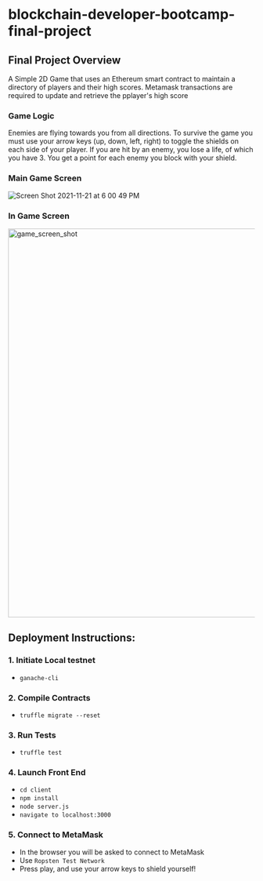 # blockchain-developer-bootcamp-final-project

## Final Project Overview
A Simple 2D Game that uses an Ethereum smart contract to maintain a directory of players and their high scores. 
Metamask transactions are required to update and retrieve the pplayer's high score

### Game Logic
Enemies are flying towards you from all directions. To survive the game you must use your arrow keys (up, down, left, right) to toggle the shields on each side of your player. If you are hit by an enemy, you lose a life, of which you have 3. You get a point for each enemy you block with your shield. 

### Main Game Screen
![Screen Shot 2021-11-21 at 6 00 49 PM](https://user-images.githubusercontent.com/6632748/142782520-01b60ed1-2ff1-4ff8-90dc-5ba17b6ae54c.png)


### In Game Screen 
<img width="793" alt="game_screen_shot" src="https://user-images.githubusercontent.com/6632748/142782572-f06fcf31-cfe0-4587-b8a1-356ae534d5af.png">


## Deployment Instructions:
### 1. Initiate Local testnet
- ``` ganache-cli ```

### 2. Compile Contracts
- ``` truffle migrate --reset ```

### 3. Run Tests
- ```truffle test```

### 4. Launch Front End
- ``` cd client ```
- ``` npm install ```
- ``` node server.js ```
- ``` navigate to localhost:3000 ```

### 5. Connect to MetaMask
- In the browser you will be asked to connect to MetaMask
- Use `Ropsten Test Network`
- Press play, and use your arrow keys to shield yourself!


